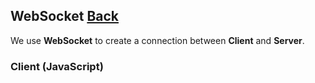 ## WebSocket [Back](./../web_api.md)

We use **WebSocket** to create a connection between **Client** and **Server**.

### Client (JavaScript)


